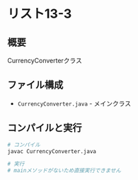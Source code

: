 # リスト13-3

## 概要
CurrencyConverterクラス

## ファイル構成
- `CurrencyConverter.java` - メインクラス

## コンパイルと実行
```bash
# コンパイル
javac CurrencyConverter.java

# 実行
# mainメソッドがないため直接実行できません
```
